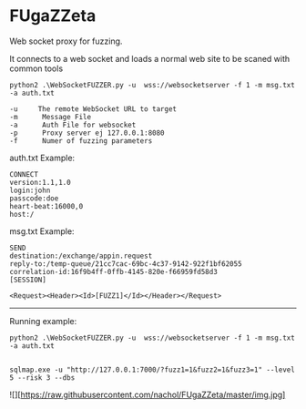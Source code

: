 # FUgaZZeta

Web socket proxy for fuzzing.

It connects to a web socket and loads a normal web site to be scaned with common tools

    python2 .\WebSocketFUZZER.py -u  wss://websocketserver -f 1 -m msg.txt -a auth.txt

    -u     The remote WebSocket URL to target
    -m      Message File
    -a      Auth File for websocket
    -p      Proxy server ej 127.0.0.1:8080
    -f      Numer of fuzzing parameters


auth.txt Example:


    CONNECT
    version:1.1,1.0
    login:john
    passcode:doe
    heart-beat:16000,0
    host:/



msg.txt Example:

    SEND
    destination:/exchange/appin.request
    reply-to:/temp-queue/21cc7cac-69bc-4c37-9142-922f1bf62055
    correlation-id:16f9b4ff-0ffb-4145-820e-f66959fd58d3
    [SESSION]

    <Request><Header><Id>[FUZZ1]</Id></Header></Request>
_______________________________________________________________________

Running example:


    python2 .\WebSocketFUZZER.py -u  wss://websocketserver -f 1 -m msg.txt -a auth.txt


    sqlmap.exe -u "http://127.0.0.1:7000/?fuzz1=1&fuzz2=1&fuzz3=1" --level 5 --risk 3 --dbs


![][https://raw.githubusercontent.com/nachol/FUgaZZeta/master/img.jpg]
